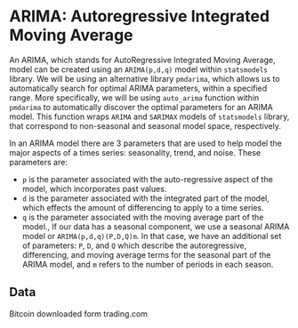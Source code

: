 # ARIMA: Autoregressive Integrated Moving Average

An ARIMA, which stands for AutoRegressive Integrated Moving Average, model can be created using an `ARIMA(p,d,q)` model within `statsmodels` library. We will be using an alternative library `pmdarima`, which allows us to automatically search for optimal ARIMA parameters, within a specified range. More specifically, we will be using `auto_arima` function within `pmdarima` to automatically discover the optimal parameters for an ARIMA model. This function wraps `ARIMA` and `SARIMAX` models of `statsmodels` library, that correspond to non-seasonal and seasonal model space, respectively.

In an ARIMA model there are 3 parameters that are used to help model the major aspects of a times series: seasonality, trend, and noise. These parameters are:

* `p` is the parameter associated with the auto-regressive aspect of the model, which incorporates past values.
* `d` is the parameter associated with the integrated part of the model, which effects the amount of differencing to apply to a time series.
* `q` is the parameter associated with the moving average part of the model.,
If our data has a seasonal component, we use a seasonal ARIMA model or `ARIMA(p,d,q)(P,D,Q)m`. In that case, we have an additional set of parameters: `P`, `D`, and `Q` which describe the autoregressive, differencing, and moving average terms for the seasonal part of the ARIMA model, and `m` refers to the number of periods in each season.


## Data

Bitcoin downloaded form trading.com


